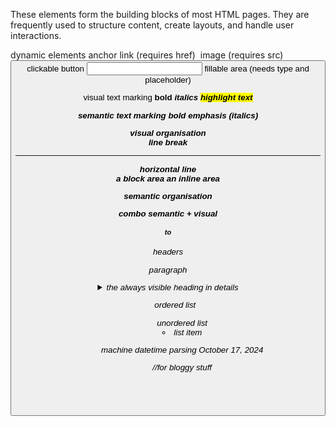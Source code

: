 These elements form the building blocks of most HTML pages. They are frequently used to structure content, create layouts, and handle user interactions.

dynamic elements
<a> anchor link (requires href)
<img> image (requires src)
<button> clickable button
<input> fillable area (needs type and placeholder)

visual text marking
<b> bold
<i> italics
<mark> highlight text

semantic text marking
<strong> bold
<em> emphasis (italics)

visual organisation
<br> line break
<hr> horizontal line
<div> a block area
<span> an inline area

semantic organisation
<header>
<nav>
<main>
    <section>
    <section>
    <section>
<footer>

combo semantic + visual
<h1> to <h6> headers
<p> paragraph
<details>pops out a section
    <summary>the always visible heading in details
<ol> ordered list
<ul> unordered list
<li> list item

machine datetime parsing
<time datetime="2024-10-17">October 17, 2024</time>



//for bloggy stuff
<article>
<aside>